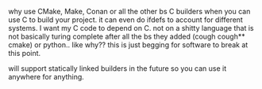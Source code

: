 why use CMake, Make, Conan or all the other bs C builders when you can use C to build your project. it can even do ifdefs to account for different systems. I want my C code to depend on C. not on a shitty language that is not basically turing complete after all the bs they added (cough cough** cmake)  or python.. like why?? this is just begging for software to break at this point.

will support statically linked builders in the future so you can use it anywhere for anything.
